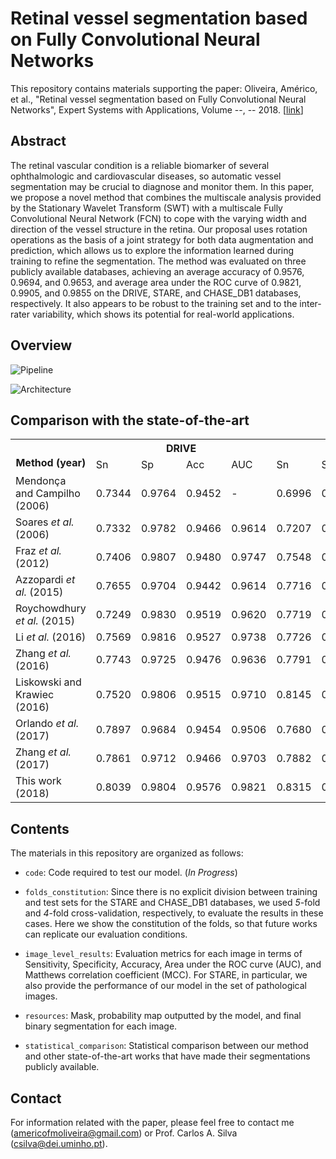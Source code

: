 # Retinal vessel segmentation based on Fully Convolutional Neural Networks

This repository contains materials supporting the paper: Oliveira, Américo, et al., "Retinal vessel segmentation based on Fully Convolutional Neural Networks", Expert Systems with Applications, Volume --, -- 2018. [[link](https://www.sciencedirect.com/science/article/pii/S0957417418303816)]

## Abstract

The retinal vascular condition is a reliable biomarker of several ophthalmologic and cardiovascular diseases, so automatic vessel segmentation may be crucial to diagnose and monitor them. In this paper, we propose a novel method that combines the multiscale analysis provided by the Stationary Wavelet Transform (SWT) with a multiscale Fully Convolutional Neural Network (FCN) to cope with the varying width and direction of the vessel structure in the retina. Our proposal uses rotation operations as the basis of a joint strategy for both data augmentation and prediction, which allows us to explore the information learned during training to refine the segmentation. The method was evaluated on three publicly available databases, achieving an average accuracy of 0.9576, 0.9694, and 0.9653, and average area under the ROC curve of 0.9821, 0.9905, and 0.9855 on the DRIVE, STARE, and CHASE_DB1 databases, respectively. It also appears to be robust to the training set and to the inter-rater variability, which shows its potential for real-world applications.

## Overview

![Pipeline](https://github.com/americofmoliveira/VesselSegmentation_ESWA/blob/master/resources/architecture/1a.png)

![Architecture](https://github.com/americofmoliveira/VesselSegmentation_ESWA/blob/master/resources/architecture/1b.png)

## Comparison with the state-of-the-art

<table class="tg">
  <tr>
    <th class="tg-lm6i" rowspan="2"><br>Method (year)</th>
    <th class="tg-lm6i" colspan="4">DRIVE</th>
    <th class="tg-lm6i" colspan="4">STARE</th>
    <th class="tg-lm6i" colspan="4">CHASE_DB1</th>
  </tr>
  <tr>
    <td class="tg-lm6i">Sn</td>
    <td class="tg-lm6i">Sp</td>
    <td class="tg-lm6i">Acc</td>
    <td class="tg-lm6i">AUC</td>
    <td class="tg-lm6i">Sn</td>
    <td class="tg-lm6i">Sp</td>
    <td class="tg-lm6i">Acc</td>
    <td class="tg-lm6i">AUC</td>
    <td class="tg-lm6i">Sn</td>
    <td class="tg-lm6i">Sp</td>
    <td class="tg-lm6i">Acc</td>
    <td class="tg-lm6i">AUC</td>
  </tr>
  <tr>
    <td class="tg-7x02">Mendonça and Campilho (2006)</td>
    <td class="tg-akyt">0.7344</td>
    <td class="tg-akyt">0.9764</td>
    <td class="tg-akyt">0.9452</td>
    <td class="tg-gzo9">-</td>
    <td class="tg-akyt">0.6996</td>
    <td class="tg-akyt">0.9730</td>
    <td class="tg-akyt">0.9440</td>
    <td class="tg-gzo9">-</td>
    <td class="tg-gzo9">-</td>
    <td class="tg-gzo9">-</td>
    <td class="tg-gzo9">-</td>
    <td class="tg-gzo9">-</td>
  </tr>
  <tr>
    <td class="tg-7x02">Soares <span style="font-style:italic">et al.</span> (2006)</td>
    <td class="tg-akyt">0.7332</td>
    <td class="tg-akyt">0.9782</td>
    <td class="tg-akyt">0.9466</td>
    <td class="tg-akyt">0.9614</td>
    <td class="tg-akyt">0.7207</td>
    <td class="tg-akyt">0.9747</td>
    <td class="tg-akyt">0.9480</td>
    <td class="tg-akyt">0.9671</td>
    <td class="tg-gzo9">-</td>
    <td class="tg-gzo9">-</td>
    <td class="tg-gzo9">-</td>
    <td class="tg-gzo9">-</td>
  </tr>
  <tr>
    <td class="tg-7x02">Fraz <span style="font-style:italic">et al.</span> (2012)</td>
    <td class="tg-akyt">0.7406</td>
    <td class="tg-akyt">0.9807</td>
    <td class="tg-akyt">0.9480</td>
    <td class="tg-akyt">0.9747</td>
    <td class="tg-akyt">0.7548</td>
    <td class="tg-akyt">0.9763</td>
    <td class="tg-akyt">0.9534</td>
    <td class="tg-akyt">0.9768</td>
    <td class="tg-akyt">0.7224</td>
    <td class="tg-akyt">0.9711</td>
    <td class="tg-akyt">0.9469</td>
    <td class="tg-akyt">0.9712</td>
  </tr>
  <tr>
    <td class="tg-7x02">Azzopardi <span style="font-style:italic">et al.</span> (2015)</td>
    <td class="tg-akyt">0.7655</td>
    <td class="tg-akyt">0.9704</td>
    <td class="tg-akyt">0.9442</td>
    <td class="tg-akyt">0.9614</td>
    <td class="tg-akyt">0.7716</td>
    <td class="tg-akyt">0.9701</td>
    <td class="tg-akyt">0.9497</td>
    <td class="tg-akyt">0.9563</td>
    <td class="tg-akyt">0.7585</td>
    <td class="tg-akyt">0.9587</td>
    <td class="tg-akyt">0.9387</td>
    <td class="tg-akyt">0.9487</td>
  </tr>
  <tr>
    <td class="tg-7x02">Roychowdhury <span style="font-style:italic">et al.</span> (2015)</td>
    <td class="tg-akyt">0.7249</td>
    <td class="tg-qpkk">0.9830</td>
    <td class="tg-akyt">0.9519</td>
    <td class="tg-akyt">0.9620</td>
    <td class="tg-akyt">0.7719</td>
    <td class="tg-akyt">0.9726</td>
    <td class="tg-akyt">0.9515</td>
    <td class="tg-akyt">0.9688</td>
    <td class="tg-akyt">0.7201</td>
    <td class="tg-akyt">0.9824</td>
    <td class="tg-akyt">0.9530</td>
    <td class="tg-akyt">0.9532</td>
  </tr>
  <tr>
    <td class="tg-7x02">Li <span style="font-style:italic">et al.</span> (2016)</td>
    <td class="tg-akyt">0.7569</td>
    <td class="tg-akyt">0.9816</td>
    <td class="tg-akyt">0.9527</td>
    <td class="tg-akyt">0.9738</td>
    <td class="tg-akyt">0.7726</td>
    <td class="tg-akyt">0.9844</td>
    <td class="tg-akyt">0.9628</td>
    <td class="tg-akyt">0.9879</td>
    <td class="tg-akyt">0.7507</td>
    <td class="tg-akyt">0.9793</td>
    <td class="tg-akyt">0.9581</td>
    <td class="tg-akyt">0.9716</td>
  </tr>
  <tr>
    <td class="tg-7x02">Zhang <span style="font-style:italic">et al.</span> (2016)</td>
    <td class="tg-akyt">0.7743</td>
    <td class="tg-akyt">0.9725</td>
    <td class="tg-akyt">0.9476</td>
    <td class="tg-akyt">0.9636</td>
    <td class="tg-akyt">0.7791</td>
    <td class="tg-akyt">0.9758</td>
    <td class="tg-akyt">0.9554</td>
    <td class="tg-akyt">0.9748</td>
    <td class="tg-akyt">0.7626</td>
    <td class="tg-akyt">0.9661</td>
    <td class="tg-akyt">0.9452</td>
    <td class="tg-akyt">0.9606</td>
  </tr>
  <tr>
    <td class="tg-7x02">Liskowski and Krawiec (2016)</td>
    <td class="tg-akyt">0.7520</td>
    <td class="tg-akyt">0.9806</td>
    <td class="tg-akyt">0.9515</td>
    <td class="tg-akyt">0.9710</td>
    <td class="tg-akyt">0.8145</td>
    <td class="tg-qpkk">0.9866</td>
    <td class="tg-qpkk">0.9696</td>
    <td class="tg-akyt">0.9880</td>
    <td class="tg-gzo9">-</td>
    <td class="tg-gzo9">-</td>
    <td class="tg-gzo9">-</td>
    <td class="tg-gzo9">-</td>
  </tr>
  <tr>
    <td class="tg-7x02">Orlando <span style="font-style:italic">et al.</span> (2017)</td>
    <td class="tg-akyt">0.7897</td>
    <td class="tg-akyt">0.9684</td>
    <td class="tg-akyt">0.9454</td>
    <td class="tg-akyt">0.9506</td>
    <td class="tg-akyt">0.7680</td>
    <td class="tg-akyt">0.9738</td>
    <td class="tg-akyt">0.9519</td>
    <td class="tg-akyt">0.9570</td>
    <td class="tg-akyt">0.7565</td>
    <td class="tg-akyt">0.9655</td>
    <td class="tg-akyt">0.9467</td>
    <td class="tg-akyt">0.9478</td>
  </tr>
  <tr>
    <td class="tg-7x02">Zhang <span style="font-style:italic">et al.</span> (2017)</td>
    <td class="tg-akyt">0.7861</td>
    <td class="tg-akyt">0.9712</td>
    <td class="tg-akyt">0.9466</td>
    <td class="tg-akyt">0.9703</td>
    <td class="tg-akyt">0.7882</td>
    <td class="tg-akyt">0.9729</td>
    <td class="tg-akyt">0.9547</td>
    <td class="tg-akyt">0.9740</td>
    <td class="tg-akyt">0.7644</td>
    <td class="tg-akyt">0.9716</td>
    <td class="tg-akyt">0.9502</td>
    <td class="tg-akyt">0.9706</td>
  </tr>
  <tr>
    <td class="tg-7x02">This work (2018)</td>
    <td class="tg-qpkk">0.8039</td>
    <td class="tg-akyt">0.9804</td>
    <td class="tg-qpkk">0.9576</td>
    <td class="tg-qpkk">0.9821</td>
    <td class="tg-qpkk">0.8315</td>
    <td class="tg-akyt">0.9858</td>
    <td class="tg-akyt">0.9694</td>
    <td class="tg-qpkk">0.9905</td>
    <td class="tg-qpkk">0.7779</td>
    <td class="tg-qpkk">0.9864</td>
    <td class="tg-qpkk">0.9653</td>
    <td class="tg-qpkk">0.9855</td>
  </tr>
</table>

## Contents

The materials in this repository are organized as follows:

- `code`: Code required to test our model. (*In Progress*)

- `folds_constitution`: Since there is no explicit division between training and test sets for the STARE and CHASE_DB1 databases, we used *5*-fold and *4*-fold cross-validation, respectively, to evaluate the results in these cases. Here we show the constitution of the folds, so that future works can replicate our evaluation conditions.

- `image_level_results`: Evaluation metrics for each image in terms of Sensitivity, Specificity, Accuracy, Area under the ROC curve (AUC), and Matthews correlation coefficient (MCC). For STARE, in particular, we also provide the performance of our model in the set of pathological images.

- `resources`: Mask, probability map outputted by the model, and final binary segmentation for each image. 

- `statistical_comparison`: Statistical comparison between our method and other state-of-the-art works that have made their segmentations publicly available.

## Contact

For information related with the paper, please feel free to contact me (americofmoliveira@gmail.com) or Prof. Carlos A. Silva (csilva@dei.uminho.pt).
